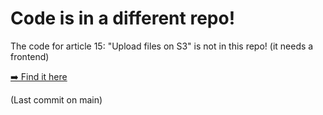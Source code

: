 # Code is in a different repo!

The code for article 15: "Upload files on S3" is not in this repo! (it needs a frontend)

[➡️ Find it here](https://github.com/PChol22/learn-serverless-upload-s3)

(Last commit on main)